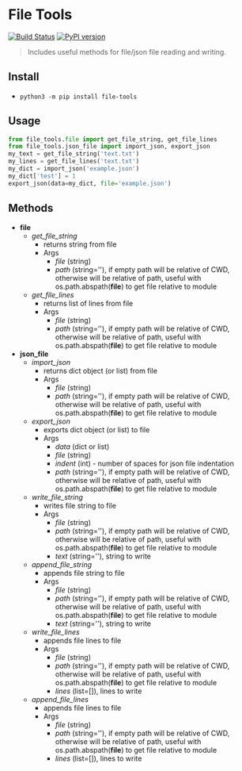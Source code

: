 # File Tools
[![Build Status](https://travis-ci.org/edmundpf/file_tools.svg?branch=master)](https://travis-ci.org/edmundpf/file_tools)
[![PyPI version](https://badge.fury.io/py/file-tools.svg)](https://badge.fury.io/py/file-tools)
> Includes useful methods for file/json file reading and writing.
## Install
* `python3 -m pip install file-tools`
## Usage
``` python
from file_tools.file import get_file_string, get_file_lines
from file_tools.json_file import import_json, export_json
my_text = get_file_string('text.txt')
my_lines = get_file_lines('text.txt')
my_dict = import_json('example.json')
my_dict['test'] = 1
export_json(data=my_dict, file='example.json')
```
## Methods
* **file**
	* *get_file_string*
		* returns string from file
		* Args
			* *file* (string)
			* *path* (string=''), if empty path will be relative of CWD, otherwise will be relative of path, useful with os.path.abspath(__file__) to get file relative to module
	* *get_file_lines*
		* returns list of lines from file
		* Args
			* *file* (string)
			* *path* (string=''), if empty path will be relative of CWD, otherwise will be relative of path, useful with os.path.abspath(__file__) to get file relative to module
* **json_file**
	* *import_json*
		* returns dict object (or list) from file
		* Args
			* *file* (string)
			* *path* (string=''), if empty path will be relative of CWD, otherwise will be relative of path, useful with os.path.abspath(__file__) to get file relative to module
	* *export_json*
		* exports dict object (or list) to file
		* Args
			* *data* (dict or list)
			* *file* (string)
			* *indent* (int) - number of spaces for json file indentation
			* *path* (string=''), if empty path will be relative of CWD, otherwise will be relative of path, useful with os.path.abspath(__file__) to get file relative to module
	* *write_file_string*
		* writes file string to file
		* Args
			* *file* (string)
			* *path* (string=''), if empty path will be relative of CWD, otherwise will be relative of path, useful with os.path.abspath(__file__) to get file relative to module
			* *text* (string=''), string to write
	* *append_file_string*
		* appends file string to file
		* Args
			* *file* (string)
			* *path* (string=''), if empty path will be relative of CWD, otherwise will be relative of path, useful with os.path.abspath(__file__) to get file relative to module
			* *text* (string=''), string to write
	* *write_file_lines*
		* appends file lines to file
		* Args
			* *file* (string)
			* *path* (string=''), if empty path will be relative of CWD, otherwise will be relative of path, useful with os.path.abspath(__file__) to get file relative to module
			* *lines* (list=[]), lines to write
	* *append_file_lines*
		* appends file lines to file
		* Args
			* *file* (string)
			* *path* (string=''), if empty path will be relative of CWD, otherwise will be relative of path, useful with os.path.abspath(__file__) to get file relative to module
			* *lines* (list=[]), lines to write
